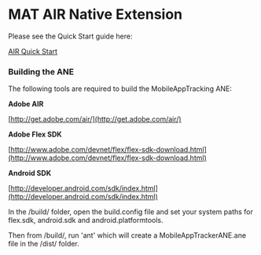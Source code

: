 # MAT AIR Native Extension

Please see the Quick Start guide here:

[AIR Quick Start](https://developers.mobileapptracking.com/adobe-air-plugin/)

### Building the ANE

The following tools are required to build the MobileAppTracking ANE:

__Adobe AIR__

[http://get.adobe.com/air/](http://get.adobe.com/air/)

__Adobe Flex SDK__

[http://www.adobe.com/devnet/flex/flex-sdk-download.html](http://www.adobe.com/devnet/flex/flex-sdk-download.html)

__Android SDK__

[http://developer.android.com/sdk/index.html](http://developer.android.com/sdk/index.html)

In the /build/ folder, open the build.config file and set your system paths for flex.sdk, android.sdk and android.platformtools.

Then from /build/, run 'ant' which will create a MobileAppTrackerANE.ane file in the /dist/ folder.
